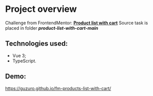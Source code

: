 # Project overview

Challenge from FrontendMentor: **[Product list with cart](https://www.frontendmentor.io/challenges/product-list-with-cart-5MmqLVAp_d/hub)**
Source task is placed in folder **_product-list-with-cart-main_**

## Technologies used:

- Vue 3;
- TypeScript.

## Demo:

https://guzuro.github.io/fm-products-list-with-cart/
